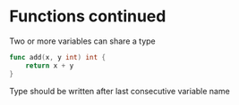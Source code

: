 # Functions continued

Two or more variables can share a type

```go
func add(x, y int) int {
    return x + y
}
```

Type should be written after last consecutive variable name
